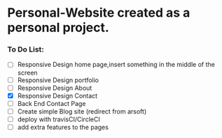 # Personal-Website created as a personal project.

### To Do List:

- [ ] Responsive Design home page,insert something in the middle of the screen
- [ ] Responsive Design portfolio
- [ ] Responsive Design About
- [x] Responsive Design Contact
- [ ] Back End Contact Page
- [ ] Create simple Blog site (redirect from arsoft)
- [ ] deploy with travisCI/CircleCI
- [ ] add extra features to the pages
